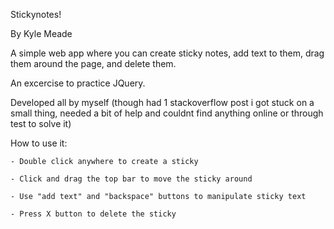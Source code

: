 Stickynotes!

By Kyle Meade

A simple web app where you can create sticky notes, add text to them, drag them around the page, and delete them.

An excercise to practice JQuery.

Developed all by myself (though had 1 stackoverflow post i got stuck on a small thing, needed a bit of help and couldnt find anything online or through test to solve it)

How to use it:

	- Double click anywhere to create a sticky

	- Click and drag the top bar to move the sticky around

	- Use "add text" and "backspace" buttons to manipulate sticky text

	- Press X button to delete the sticky

